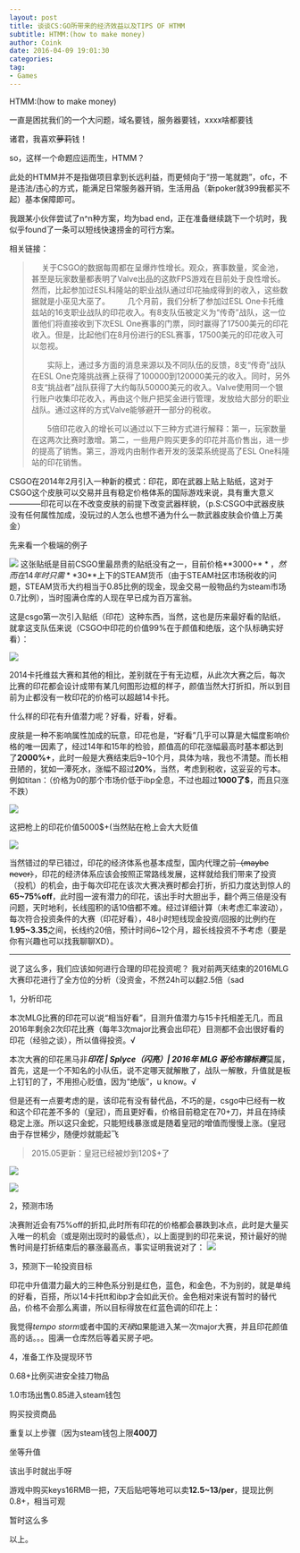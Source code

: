 ```yaml
---
layout: post
title: 谈谈CS:GO所带来的经济效益以及TIPS OF HTMM
subtitle: HTMM:(how to make money)
author: Coink 
date: 2016-04-09 19:01:30
categories: 
tag: 
- Games
---
```




HTMM:(how to make money)

一直是困扰我们的一个大问题，域名要钱，服务器要钱，xxxx啥都要钱

诸君，我喜欢~~萝莉~~钱！

so，这样一个命题应运而生，HTMM？

此处的HTMM并不是指做项目拿到长远利益，而更倾向于“捞一笔就跑”，ofc，不是违法/违心的方式，能满足日常服务器开销，生活用品（新poker就399我都买不起）基本保障即可。

我跟某小伙伴尝试了n^n种方案，均为bad end，正在准备继续跳下一个坑时，我似乎found了一条可以短线快速捞金的可行方案。

相关链接：

> 　  关于CSGO的数据每周都在呈爆炸性增长。观众，赛事数量，奖金池，甚至是玩家数量都表明了Valve出品的这款FPS游戏在目前处于良性增长。然而，比起参加过ESL科隆站的职业战队通过印花抽成得到的收入，这些数据就是小巫见大巫了。
> 　　几个月前，我们分析了参加过ESL
> One卡托维兹站的16支职业战队的印花收入。有8支队伍被定义为“传奇”战队，这一位置他们将直接收到下次ESL
> One赛事的门票，同时赢得了17500美元的印花收入。但是，比起他们在8月份进行的ESL赛事，17500美元的印花收入可以忽视。
> 
> 　　实际上，通过多方面的消息来源以及不同队伍的反馈，8支“传奇”战队在ESL
> One克隆挑战赛上获得了100000到120000美元的收入。同时，另外8支“挑战者”战队获得了大约每队50000美元的收入。Valve使用同一个银行账户收集印花收入，再由这个账户把奖金进行管理，发放给大部分的职业战队。通过这样的方式Valve能够避开一部分的税收。
> 
> 　　5倍印花收入的增长可以通过以下三种方式进行解释：第一，玩家数量在这两次比赛时激增。第二，一些用户购买更多的印花并高价售出，进一步的提高了销售。第三，游戏内由制作者开发的菠菜系统提高了ESL One科隆站的印花销售。

CSGO在2014年2月引入一种新的模式：印花，即在武器上贴上贴纸，这对于CSGO这个皮肤可以交易并且有稳定价格体系的国际游戏来说，具有重大意义————印花可以在不改变皮肤的前提下改变武器样貌，（p.S:CSGO中武器皮肤没有任何属性加成，没玩过的人怎么也想不通为什么一款武器皮肤会价值上万美金）





先来看一个极端的例子

![](https://ooo.0o0.ooo/2016/04/09/5708f1cb7f83b.gif)
这张贴纸是目前CSGO里最昂贵的贴纸没有之一，目前价格**3000+$**，然而在14年时只需**30$**上下的STEAM货币（由于STEAM社区市场税收的问题，STEAM货币大约相当于0.85比例的现金，现金交易一般物品约为steam市场0.7比例），当时囤满仓库的人现在早已成为百万富翁。

这是csgo第一次引入贴纸（印花）这种东西，当然，这也是历来最好看的贴纸，就拿这支队伍来说（CSGO中印花的价值99%在于颜值和绝版，这个队标确实好看）：

![](https://ooo.0o0.ooo/2016/04/09/5708f2b44ce8e.png)

2014卡托维兹大赛和其他的相比，差别就在于有无边框，从此次大赛之后，每次比赛的印花都会设计成带有某几何图形边框的样子，颜值当然大打折扣，所以到目前为止都没有一枚印花的价格可以超越14卡托。

什么样的印花有升值潜力呢？好看，好看，好看。

皮肤是一种不影响属性加成的玩意，印花也是，“好看”几乎可以算是大幅度影响价格的唯一因素了，经过14年和15年的检验，颜值高的印花涨幅最高时基本都达到了**2000%+**，此时一般是大赛结束后9~10个月，具体为啥，我也不清楚。而长相丑陋的，犹如一潭死水，涨幅不超过**20%**，当然，考虑到税收，这妥妥的亏本。例如titan：（价格为0的那个市场价低于ibp全息，不过也超过**1000了$**，而且只涨不跌）

![](https://ooo.0o0.ooo/2016/04/09/5708fcad5ae98.gif)

这把枪上的印花价值5000$+(当然贴在枪上会大大贬值

![](http://screenshots.metjm.net/2d7f9f3be9561eeef081877fc198bcc9.jpg)


当然错过的早已错过，印花的经济体系也基本成型，国内代理之前~~（maybe never）~~，印花的经济体系应该会按照正常路线发展，这样就给我们带来了投资（投机）的机会，由于每次印花在该次大赛决赛时都会打折，折扣力度达到惊人的**65\~75%off**，此时囤一波有潜力的印花，该出手时大胆出手，翻个两三倍是没有问题，天时地利，长线囤积的话10倍都不难。经过详细计算（未考虑汇率波动），每次符合投资条件的大赛（印花好看），48小时短线现金投资/回报的比例约在**1.95\~3.35**之间，长线约20倍，预计时间6~12个月，超长线投资不予考虑（要是你有兴趣也可以找我聊聊XD）。


----------


说了这么多，我们应该如何进行合理的印花投资呢？
我对前两天结束的2016MLG大赛印花进行了全方位的分析（没资金，不然24h可以翻2.5倍（sad

1，分析印花

本次MLG比赛的印花可以说“相当好看”，目测升值潜力与15卡托相差无几，而且2016年剩余2次印花比赛（每年3次major比赛会出印花）目测都不会出很好看的印花（经验之谈），所以值得投资。√

本次大赛的印花黑马非***印花 \| Splyce（闪亮）\| 2016年 MLG 哥伦布锦标赛***莫属，首先，这是一个不知名的小队伍，说不定哪天就解散了，战队一解散，升值就是板上钉钉的了，不用担心贬值，因为“绝版”，u know。√

但是还有一点要考虑的是，该印花有没有替代品，不巧的是，csgo中已经有一枚和这个印花差不多的（皇冠），而且更好看，价格目前稳定在70+刀，并且在持续稳定上涨。所以这只金蛇，只能短线暴涨或是随着皇冠的增值而慢慢上涨。(皇冠由于存世稀少，随便炒就能起飞


> 2015.05更新：皇冠已经被炒到120$+了 

![](https://ooo.0o0.ooo/2016/04/09/5708ffef76d49.png)

![](https://ooo.0o0.ooo/2016/04/09/570906fb3bfb0.png)

2，预测市场

决赛附近会有75%off的折扣,此时所有印花的价格都会暴跌到冰点，此时是大量买入唯一的机会（或是刚出现时的最低点），以上面提到的印花来说，预计最好的抛售时间是打折结束后的暴涨最高点，事实证明我说对了：
![](https://ooo.0o0.ooo/2016/04/09/570907d8970f2.gif)

3，预测下一轮投资目标

印花中升值潜力最大的三种色系分别是红色，蓝色，和金色，不为别的，就是单纯的好看，百搭，所以14卡托tt和ibp才会如此天价。金色相对来说有暂时的替代品，价格不会那么离谱，所以目标得放在红蓝色调的印花上：

我觉得*tempo storm*或者中国的*天禄*如果能进入某一次major大赛，并且印花颜值高的话。。。囤满一仓库然后等着买房子吧。

4，准备工作及提现环节

0.68+比例买进安全挂刀物品

1.0市场出售0.85进入steam钱包

购买投资商品

重复以上步骤（因为steam钱包上限**400刀**

坐等升值

该出手时就出手呀

游戏中购买keys16RMB一把，7天后贴吧等地可以卖**12.5~13/per**，提现比例0.8+，相当可观

暂时这么多

以上。




